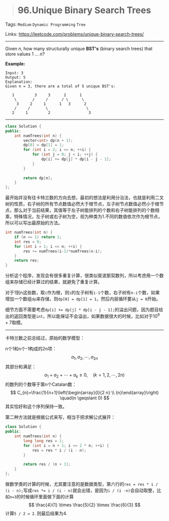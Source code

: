 > # 96.Unique Binary Search Trees

Tags: `Medium` `Dynamic Programming` `Tree`

Links: <https://leetcode.com/problems/unique-binary-search-trees/>

----

Given *n*, how many structurally unique **BST's** (binary search trees) that store values 1 ... *n*?

**Example:**

```
Input: 3
Output: 5
Explanation:
Given n = 3, there are a total of 5 unique BST's:

   1         3     3      2      1
    \       /     /      / \      \
     3     2     1      1   3      2
    /     /       \                 \
   2     1         2                 3
```

----

```c++
class Solution {
public:
    int numTrees(int n) {
        vector<int> dp(n + 1);
        dp[0] = dp[1] = 1;
        for (int i = 2; i <= n; ++i) {
            for (int j = 0; j < i; ++j) {
                dp[i] += dp[j] * dp[i - j - 1];
            }
        }
        
        return dp[n];
    }
};
```

最开始并没有往卡特兰数的方向去想，最初的想法是利用分治法，也就是利用二叉树的性质，右子树的所有节点数值必然大于根节点，左子树节点数值必然小于根节点，那么对于当前结果，其值等于左子树能排列的个数和右子树能排列的个数相乘，特殊情况，左子树或右子树为空，视为种类为1.不同的数值依次作为根节点，所以可以写出最原始的方法。

```c++
int numTrees(int n) {
 	if (n <= 1) return 1;
    int res = 0;
    for (int i = 1; i <= n; ++i) {
        res += numTrees(i-1)*numTrees(n-i);
    }
    return res;
}
```

分析这个程序，发现会有很多重复计算，很类似斐波那契数列，所以考虑用一个数组来存储已经计算过的结果，就避免了重复计算。

对于1到n这些数，取`i`作为根，则`i`的左子树有`i-1`个数，右子树有`n-i`个数，如果增加一个数组`dp`来存储，则`dp[0] = dp[1] = 1`，然后内层循环要从`j = 0`开始。

细节方面不需要考虑`dp[i] += dp[j] * dp[i - j - 1];`的溢出问题，因为题目给出的返回类型是`int`，所以能保证不会溢出，如果数据很大的时候，比如对于$10^9+7$取模。

----

卡特兰数之前总结过，原始的数学模型：

n个1和n个-1构成的2n项：
$$
a_{1}, a_{2}, \cdots, a_{2 n}
$$
其部分和满足：
$$
a_{1}+a_{2}+\cdots+a_{k} \geqslant 0, \quad(k=1,2, \cdots, 2 n)
$$
的数列的个数等于第n个Catalan数：
$$
C_{n}=\frac{1}{n+1}\left(\begin{array}{l}{2 n} \\ {n}\end{array}\right) \quad(n \geqslant 0)
$$
其实恰好和这个序列保持一致。

第二种方法就是根据公式来写，相当于把求解公式展开：

```c++
class Solution {
public:
    int numTrees(int n) {
        long long res = 1;
        for (int i = n + 1; i <= 2 * n; ++i) {
            res = res * i / (i - n);
        }
        
        return res / (n + 1);
    }
};
```

做数学类的计算的时候，尤其要注意的是数据类型，第六行的`res = res * i / (i - n);`写成`res *= i / (i - n)`就会出错，是因为`i / (i -n)`会自动取整，比如`n=3`的时候循环里面做下面的计算
$$
\frac{4}{1} \times \frac{5}{2} \times \frac{6}{3}
$$
计算`5 / 2 = 2`. 则最后结果为4.

